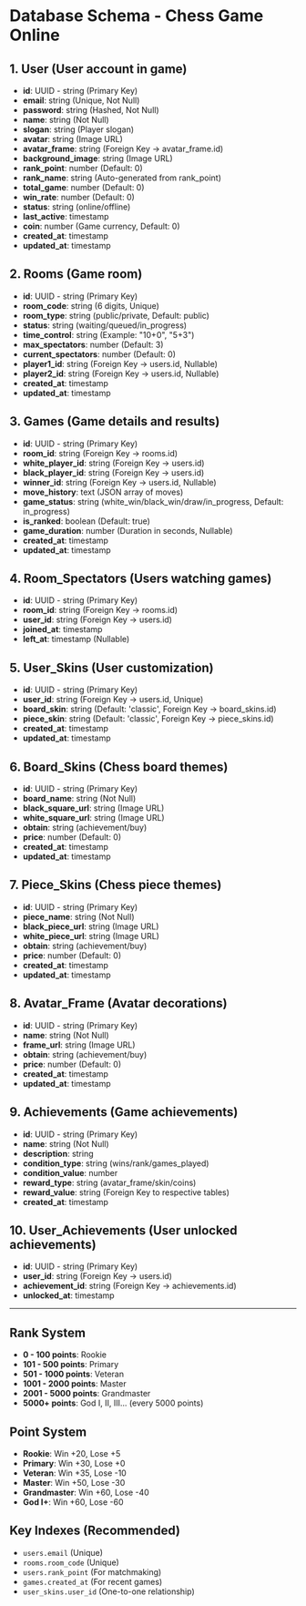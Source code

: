 # Database Schema - Chess Game Online

## 1. User (User account in game)
- **id**: UUID - string (Primary Key)
- **email**: string (Unique, Not Null)
- **password**: string (Hashed, Not Null)
- **name**: string (Not Null)
- **slogan**: string (Player slogan)
- **avatar**: string (Image URL)
- **avatar_frame**: string (Foreign Key -> avatar_frame.id)
- **background_image**: string (Image URL)
- **rank_point**: number (Default: 0)
- **rank_name**: string (Auto-generated from rank_point)
- **total_game**: number (Default: 0)
- **win_rate**: number (Default: 0)
- **status**: string (online/offline)
- **last_active**: timestamp
- **coin**: number (Game currency, Default: 0)
- **created_at**: timestamp
- **updated_at**: timestamp

## 2. Rooms (Game room)
- **id**: UUID - string (Primary Key)
- **room_code**: string (6 digits, Unique)
- **room_type**: string (public/private, Default: public)
- **status**: string (waiting/queued/in_progress)
- **time_control**: string (Example: "10+0", "5+3")
- **max_spectators**: number (Default: 3)
- **current_spectators**: number (Default: 0)
- **player1_id**: string (Foreign Key -> users.id, Nullable)
- **player2_id**: string (Foreign Key -> users.id, Nullable)
- **created_at**: timestamp
- **updated_at**: timestamp

## 3. Games (Game details and results)
- **id**: UUID - string (Primary Key)
- **room_id**: string (Foreign Key -> rooms.id)
- **white_player_id**: string (Foreign Key -> users.id)
- **black_player_id**: string (Foreign Key -> users.id)
- **winner_id**: string (Foreign Key -> users.id, Nullable)
- **move_history**: text (JSON array of moves)
- **game_status**: string (white_win/black_win/draw/in_progress, Default: in_progress)
- **is_ranked**: boolean (Default: true)
- **game_duration**: number (Duration in seconds, Nullable)
- **created_at**: timestamp
- **updated_at**: timestamp

## 4. Room_Spectators (Users watching games)
- **id**: UUID - string (Primary Key)
- **room_id**: string (Foreign Key -> rooms.id)
- **user_id**: string (Foreign Key -> users.id)
- **joined_at**: timestamp
- **left_at**: timestamp (Nullable)

## 5. User_Skins (User customization)
- **id**: UUID - string (Primary Key)
- **user_id**: string (Foreign Key -> users.id, Unique)
- **board_skin**: string (Default: 'classic', Foreign Key -> board_skins.id)
- **piece_skin**: string (Default: 'classic', Foreign Key -> piece_skins.id)
- **created_at**: timestamp
- **updated_at**: timestamp

## 6. Board_Skins (Chess board themes)
- **id**: UUID - string (Primary Key)
- **board_name**: string (Not Null)
- **black_square_url**: string (Image URL)
- **white_square_url**: string (Image URL)
- **obtain**: string (achievement/buy)
- **price**: number (Default: 0)
- **created_at**: timestamp
- **updated_at**: timestamp

## 7. Piece_Skins (Chess piece themes)
- **id**: UUID - string (Primary Key)
- **piece_name**: string (Not Null)
- **black_piece_url**: string (Image URL)
- **white_piece_url**: string (Image URL)
- **obtain**: string (achievement/buy)
- **price**: number (Default: 0)
- **created_at**: timestamp
- **updated_at**: timestamp

## 8. Avatar_Frame (Avatar decorations)
- **id**: UUID - string (Primary Key)
- **name**: string (Not Null)
- **frame_url**: string (Image URL)
- **obtain**: string (achievement/buy)
- **price**: number (Default: 0)
- **created_at**: timestamp
- **updated_at**: timestamp

## 9. Achievements (Game achievements)
- **id**: UUID - string (Primary Key)
- **name**: string (Not Null)
- **description**: string
- **condition_type**: string (wins/rank/games_played)
- **condition_value**: number
- **reward_type**: string (avatar_frame/skin/coins)
- **reward_value**: string (Foreign Key to respective tables)
- **created_at**: timestamp

## 10. User_Achievements (User unlocked achievements)
- **id**: UUID - string (Primary Key)
- **user_id**: string (Foreign Key -> users.id)
- **achievement_id**: string (Foreign Key -> achievements.id)
- **unlocked_at**: timestamp

---

## Rank System
- **0 - 100 points**: Rookie
- **101 - 500 points**: Primary  
- **501 - 1000 points**: Veteran
- **1001 - 2000 points**: Master
- **2001 - 5000 points**: Grandmaster
- **5000+ points**: God I, II, III... (every 5000 points)

## Point System
- **Rookie**: Win +20, Lose +5
- **Primary**: Win +30, Lose +0
- **Veteran**: Win +35, Lose -10
- **Master**: Win +50, Lose -30
- **Grandmaster**: Win +60, Lose -40
- **God I+**: Win +60, Lose -60

## Key Indexes (Recommended)
- `users.email` (Unique)
- `rooms.room_code` (Unique)
- `users.rank_point` (For matchmaking)
- `games.created_at` (For recent games)
- `user_skins.user_id` (One-to-one relationship)